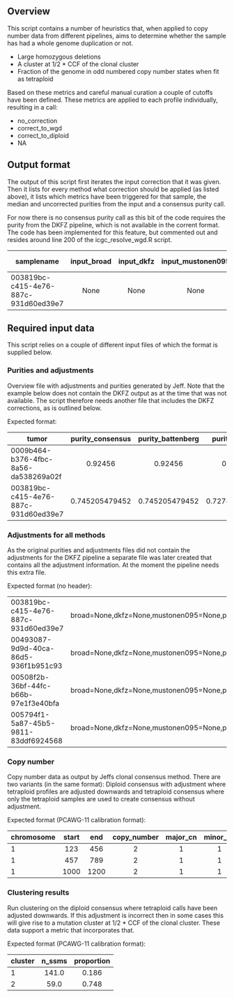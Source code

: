 ## Overview
This script contains a number of heuristics that, when applied to copy number data from different pipelines, aims to determine whether the sample has had a whole genome duplication or not. 

 * Large homozygous deletions
 * A cluster at 1/2 * CCF of the clonal cluster
 * Fraction of the genome in odd numbered copy number states when fit as tetraploid
 
Based on these metrics and careful manual curation a couple of cutoffs have been defined. These metrics are applied to each profile individually, resulting in a call:

 * no\_correction
 * correct\_to\_wgd
 * correct\_to\_diploid
 * NA


## Output format
The output of this script first iterates the input correction that it was given. Then it lists for every method what correction should be applied (as listed above), it lists which metrics have been triggered for that sample, the median and uncorrected purities from the input and a consensus purity call.

For now there is no consensus purity call as this bit of the code requires the purity from the DKFZ pipeline, which is not available in the corrent format. The code has been implemented for this feature, but commented out and resides around line 200 of the icgc\_resolve\_wgd.R script.

| samplename   |   input\_broad   |  input\_dkfz   |   input\_mustonen095    |   input\_peifer  |  input\_vanloo\_wedge   |   corrections\_broad    |   corrections\_dkfz  |      corrections\_mustonen095 corrections\_peifer   |   corrections\_vanloo\_wedge    |    metric\_2    |    metric\_3   |     metric\_4   |     metric\_5    |    metric\_6.1   |   metric\_6.2  |    purity\_median |  uncorrected\_purities  |  consensus\_purity |
|-----|:----:|:----:|:----:|:----:|:----:|:----:|:----:|:----:|:----:|:----:|:----:|:----:|:----:|:----:|:----:|:----:|:----:|:----:|
| 003819bc-c415-4e76-887c-931d60ed39e7 |   None  |  None  |  None  |  None  |  None  |  NA    |  NA   |   NA   |   NA   |   NA   |   FALSE  | FALSE  | FALSE |  FALSE |  FALSE  | FALSE |  0.727802739726 | 0.609391638466,0.7104,0.774146,0.745205479452 | NA |


## Required input data
This script relies on a couple of different input files of which the format is supplied below.

### Purities and adjustments
Overview file with adjustments and purities generated by Jeff. Note that the example below does not contain the DKFZ output as at the time that was not available. The script therefore needs another file that includes the DKFZ corrections, as is outlined below.

Expected format:

| tumor  |  purity\_consensus  |  purity\_battenberg | purity\_median | purity\_mean | methods | corrections | uncorrected\_purities | corrected\_purities | uncorrected\_purities\_stdev |   corrected\_purities\_stdev |  genome\_consensus\_proportion |
|--------|:--------:|:--------:|:--------:|:--------:|:--------:|:--------:|:--------:|:--------:|:--------:|:--------:|:--------:|
| 0009b464-b376-4fbc-8a56-da538269a02f |   0.92456  |  0.92456  |  0.88865  |  0.89374  |  broad,mustonen095,peifer,vanloo_wedge  |  None,None,None,None | 0.87312493848,0.8873,0.89,0.92456  |  0.87312493848,0.8873,0.89,0.92456  |  0.018909747526  |  0.018909747526  |  0.131110216084 |
| 003819bc-c415-4e76-887c-931d60ed39e7  |  0.745205479452 |   0.745205479452  |  0.727802739726 |   0.70978577948   | broad,mustonen095,peifer,vanloo_wedge | None,None,None,None |   0.609391638466,0.7104,0.774146,0.745205479452  |  0.609391638466,0.7104,0.774146,0.745205479452  |  0.0622015955348  |  0.0622015955348 |  0.828143348583 |

### Adjustments for all methods
As the original purities and adjustments files did not contain the adjustments for the DKFZ pipeline a separate file was later created that contains all the adjustment information. At the moment the pipeline needs this extra file.

Expected format (no header):

| | |
|-----------|-----------|
| 003819bc-c415-4e76-887c-931d60ed39e7  |  broad=None,dkfz=None,mustonen095=None,peifer=None,vanloo_wedge=None |
| 00493087-9d9d-40ca-86d5-936f1b951c93  |  broad=None,dkfz=None,mustonen095=None,peifer=None,vanloo_wedge=None |
| 00508f2b-36bf-44fc-b66b-97e1f3e40bfa  |  broad=None,dkfz=None,mustonen095=None,peifer=None,vanloo_wedge=None |
| 005794f1-5a87-45b5-9811-83ddf6924568  |  broad=None,dkfz=None,mustonen095=None,peifer=None |

### Copy number
Copy number data as output by Jeffs clonal consensus method. There are two variants (in the same format): Diploid consensus with adjustment where tetraploid profiles are adjusted downwards and tetraploid consensus where only the tetraploid samples are used to create consensus without adjustment.

Expected format (PCAWG-11 calibration format):

| chromosome  |    start  | end   |  copy\_number   |  major\_cn    |    minor\_cn    |    clonal\_frequency |
|-----------|:-----------:|:-----------:|:-----------:|:-----------:|:-----------:|:-----------:|
| 1   |    123 | 456 | 2  |     1   |    1    |   1.0 |
| 1   |    457 | 789 |  2  |     1    |   1    |   1.0 |
| 1   |    1000   |     1200    |    2  |     1   |    1    |   1.0 |

### Clustering results
Run clustering on the diploid consensus where tetraploid calls have been adjusted downwards. If this adjustment is incorrect then in some cases this will give rise to a mutation cluster at 1/2 * CCF of the clonal cluster. These data support a metric that incorporates that.

Expected format (PCAWG-11 calibration format):

| cluster | n_ssms | proportion |
|---------|:------:|:----------:|
| 1 | 141.0 | 0.186 |
| 2 | 59.0 | 0.748 |